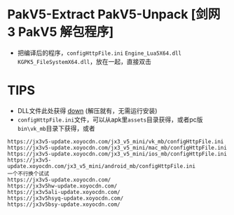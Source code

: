 # PakV5-Extract PakV5-Unpack [剑网3 PakV5 解包程序]


- 把编译后的程序，`configHttpFile.ini` `Engine_Lua5X64.dll` `KGPK5_FileSystemX64.dll`，放在一起，直接双击

# TIPS

- DLL文件此处获得 [down](https://jx3hwcomm.xoyocdn.com/other/SceneEditor/SeasunDownloaderV2.1.zip) (解压就有，无需运行安装)
- `configHttpFile.ini`文件，可以从apk里`assets`目录获得，或者pc版`bin\vk_mb`目录下获得，或者 
```
https://jx3v5-update.xoyocdn.com/jx3_v5_mini/vk_mb/configHttpFile.ini
https://jx3v5-update.xoyocdn.com/jx3_v5_mini/mac_mb/configHttpFile.ini
https://jx3v5-update.xoyocdn.com/jx3_v5_mini/ios_mb/configHttpFile.ini
https://jx3v5-update.xoyocdn.com/jx3_v5_mini/android_mb/configHttpFile.ini
一个不行换个试试
https://jx3v5-update.xoyocdn.com/
https://jx3v5hw-update.xoyocdn.com/
https://jx3v5ali-update.xoyocdn.com/
https://jx3v5hsyq-update.xoyocdn.com/
https://jx3v5bsy-update.xoyocdn.com/
```
